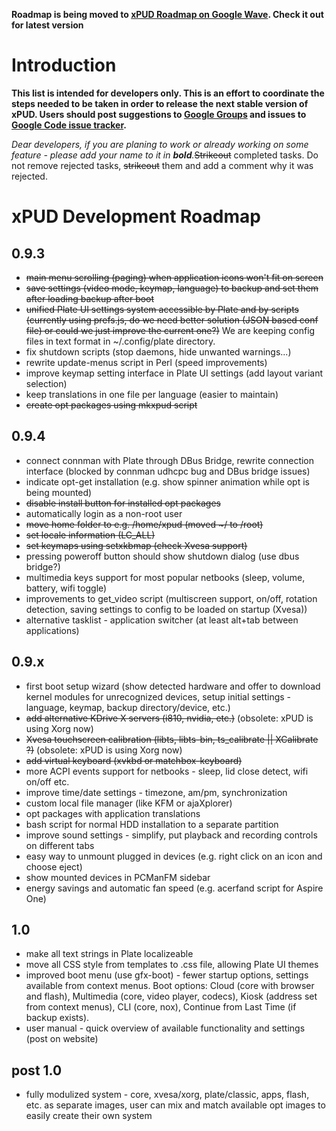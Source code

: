 **Roadmap is being moved to [xPUD Roadmap on Google Wave](https://wave.google.com/wave/waveref/googlewave.com/w+5x2tvYO6A). Check it out for latest version**

# Introduction #
**This list is intended for developers only. This is an effort to coordinate the steps needed to be taken in order to release the next stable version of xPUD. Users should post suggestions to [Google Groups](http://groups.google.com/group/pud-linux) and issues to [Google Code issue tracker](http://code.google.com/p/xpud/issues/list).**

_Dear developers, if you are planing to work or already working on some feature - please add your name to it in **bold**._<strike>Strikeout</strike> completed tasks. Do not remove rejected tasks, <strike>strikeout</strike> them and add a comment why it was rejected.

# xPUD Development Roadmap #

## 0.9.3 ##
  * <strike>main menu scrolling (paging) when application icons won't fit on screen</strike>
  * <strike>save settings (video mode, keymap, language) to backup and set them after loading backup after boot</strike>
  * <strike>unified Plate UI settings system accessible by Plate and by scripts (currently using prefs.js, do we need better solution (JSON based conf file) or could we just improve the current one?)</strike> We are keeping config files in text format in ~/.config/plate directory.
  * fix shutdown scripts (stop daemons, hide unwanted warnings...)
  * rewrite update-menus script in Perl (speed improvements)
  * improve keymap setting interface in Plate UI settings (add layout variant selection)
  * keep translations in one file per language (easier to maintain)
  * <strike>create opt packages using mkxpud script</strike>

## 0.9.4 ##
  * connect connman with Plate through DBus Bridge, rewrite connection interface (blocked by connman udhcpc bug and DBus bridge issues)
  * indicate opt-get installation (e.g. show spinner animation while opt is being mounted)
  * <strike>disable install button for installed opt packages</strike>
  * automatically login as a non-root user
  * <strike>move home folder to e.g. /home/xpud (moved ~/ to /root)</strike>
  * <strike>set locale information (LC_ALL)</strike>
  * <strike>set keymaps using setxkbmap (check Xvesa support)</strike>
  * pressing poweroff button should show shutdown dialog (use dbus bridge?)
  * multimedia keys support for most popular netbooks (sleep, volume, battery, wifi toggle)
  * improvements to get\_video script (multiscreen support, on/off, rotation detection, saving settings to config to be loaded on startup (Xvesa))
  * alternative tasklist - application switcher (at least alt+tab between applications)

## 0.9.x ##
  * first boot setup wizard (show detected hardware and offer to download kernel modules for unrecognized devices, setup initial settings - language, keymap, backup directory/device, etc.)
  * <strike>add alternative KDrive X servers (i810, nvidia, etc.)</strike> (obsolete: xPUD is using Xorg now)
  * <strike>Xvesa touchscreen calibration (libts, libts-bin, ts_calibrate || XCalibrate ?)</strike> (obsolete: xPUD is using Xorg now)
  * <strike>add virtual keyboard (xvkbd or matchbox-keyboard)</strike>
  * more ACPI events support for netbooks - sleep, lid close detect, wifi on/off etc.
  * improve time/date settings - timezone, am/pm, synchronization
  * custom local file manager (like KFM or ajaXplorer)
  * opt packages with application translations
  * bash script for normal HDD installation to a separate partition
  * improve sound settings - simplify, put playback and recording controls on different tabs
  * easy way to unmount plugged in devices (e.g. right click on an icon and choose eject)
  * show mounted devices in PCManFM sidebar
  * energy savings and automatic fan speed (e.g. acerfand script for Aspire One)

## 1.0 ##
  * make all text strings in Plate localizeable
  * move all CSS style from templates to .css file, allowing Plate UI themes
  * improved boot menu (use gfx-boot) - fewer startup options, settings available from context menus. Boot options: Cloud (core with browser and flash), Multimedia (core, video player, codecs), Kiosk (address set from context menus), CLI (core, nox), Continue from Last Time (if backup exists).
  * user manual - quick overview of available functionality and settings (post on website)

## post 1.0 ##
  * fully modulized system - core, xvesa/xorg, plate/classic, apps, flash, etc. as separate images, user can mix and match available opt images to easily create their own system